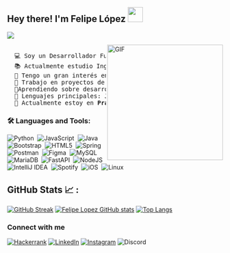 <h2> Hey there! I'm Felipe López <img src="https://media.giphy.com/media/hvRJCLFzcasrR4ia7z/giphy.gif" width="35"></h2>

<p align="left">
  <img src="https://readme-typing-svg.herokuapp.com/?lines=Welcome+to+my+GitHub+Profile!&center=true&width=360&height=30">
</p>
<img align="right" height="270px" alt="GIF" src="https://media.giphy.com/media/CVtNe84hhYF9u/giphy.gif" />

<pre> 
  💻 Soy un Desarrollador Full Stack y un Ingeniero de Software en formación 
  📚 Actualmente estudio Ingeniería de Software en la Universidad EAM 
  📝 Tengo un gran interés en la Inteligencia Artificial
  🔭 Trabajo en proyectos de desarrollo backend y bases de datos 
  🌱Aprendiendo sobre desarrollo backend y frontend de aplicaciones web
  🌟 Lenguajes principales: Java, Python 
  🤔 Actualmente estoy en <b>Prácticas</b>. 
</pre>

### 🛠️ Languages and Tools:


![Python](https://img.shields.io/badge/python-3670A0?style=for-the-badge&logo=python&logoColor=ffdd54)&nbsp;
![JavaScript](https://img.shields.io/badge/javascript-%23323330.svg?style=for-the-badge&logo=javascript&logoColor=%23F7DF1E)&nbsp;
![Java](https://img.shields.io/badge/java-%23ED8B00.svg?style=for-the-badge&logo=openjdk&logoColor=white)&nbsp;
![Bootstrap](https://img.shields.io/badge/bootstrap-%23563D7C.svg?style=for-the-badge&logo=bootstrap&logoColor=white)&nbsp;
![HTML5](https://img.shields.io/badge/html5-%23E34F26.svg?style=for-the-badge&logo=html5&logoColor=white)&nbsp;
![Spring](https://img.shields.io/badge/spring-%236DB33F.svg?style=for-the-badge&logo=spring&logoColor=white)&nbsp;
![Postman](https://img.shields.io/badge/Postman-FF6C37?style=for-the-badge&logo=postman&logoColor=white)&nbsp;
![Figma](https://img.shields.io/badge/figma-%23F24E1E.svg?style=for-the-badge&logo=figma&logoColor=white)&nbsp;
![MySQL](https://img.shields.io/badge/mysql-4479A1.svg?style=for-the-badge&logo=mysql&logoColor=white)&nbsp;
![MariaDB](https://img.shields.io/badge/MariaDB-003545?style=for-the-badge&logo=mariadb&logoColor=white)&nbsp;
![FastAPI](https://img.shields.io/badge/FastAPI-005571?style=for-the-badge&logo=fastapi)&nbsp;
![NodeJS](https://img.shields.io/badge/node.js-6DA55F?style=for-the-badge&logo=node.js&logoColor=white)&nbsp;
![IntelliJ IDEA](https://img.shields.io/badge/IntelliJIDEA-000000.svg?style=for-the-badge&logo=intellij-idea&logoColor=white)&nbsp;
![Spotify](https://img.shields.io/badge/Spotify-1ED760?style=for-the-badge&logo=spotify&logoColor=white)&nbsp;
![iOS](https://img.shields.io/badge/iOS-000000?style=for-the-badge&logo=ios&logoColor=white)&nbsp;
![Linux](https://img.shields.io/badge/Linux-FCC624?style=for-the-badge&logo=linux&logoColor=black)&nbsp;


## GitHub Stats 📈 :

[![GitHub Streak](https://github-readme-streak-stats.herokuapp.com?user=felipe225Lv&theme=algolia&date_format=M%20j%5B%2C%20Y%5D)](https://git.io/streak-stats) [![Felipe Lopez GitHub stats](https://github-readme-stats.vercel.app/api?username=felipe225Lv&theme=algolia)](https://github.com/AnushkaWijegoonawardana97/github-readme-stats) [![Top Langs](https://github-readme-stats.vercel.app/api/top-langs/?username=felipe225Lv&theme=algolia)](https://github.com/AnushkaWijegoonawardana97/github-readme-stats) 

<h3 align="left">Connect with me</h3>

[![Hackerrank](https://img.shields.io/badge/-Hackerrank-2EC866?style=for-the-badge&logo=HackerRank&logoColor=white)](https://www.hackerrank.com/profile/cfelipe2005lv)
[![LinkedIn](https://img.shields.io/badge/linkedin-%230077B5.svg?style=for-the-badge&logo=linkedin&logoColor=white)](https://www.linkedin.com/in/felipe-lopez-9aa117328/)
[![Instagram](https://img.shields.io/badge/Instagram-%23E4405F.svg?style=for-the-badge&logo=Instagram&logoColor=white)](https://www.instagram.com/its.felipelv?igsh=MTQ2amJid2R6Mnhsdg%3D%3D&utm_source=qr)
![Discord](https://img.shields.io/badge/Discord-%235865F2.svg?style=for-the-badge&logo=discord&logoColor=white)

